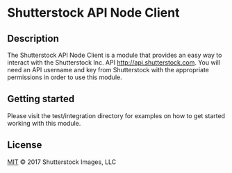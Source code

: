 Shutterstock API Node Client
============================

## Description

The Shutterstock API Node Client is a module that provides an easy way to 
interact with the Shutterstock Inc. API <http://api.shutterstock.com>. You 
will need an API username and key from Shutterstock with the appropriate 
permissions in order to use this module.

## Getting started

Please visit the test/integration directory for examples on how to get started
working with this module.

## License

[MIT](LICENSE) © 2017 Shutterstock Images, LLC
